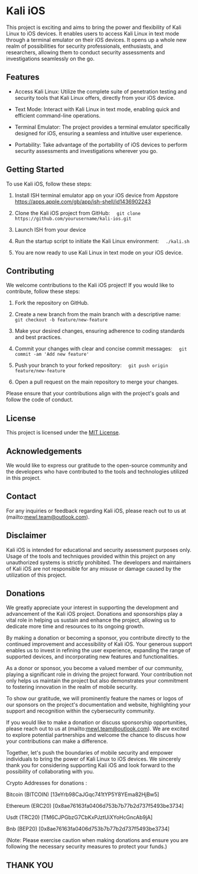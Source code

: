 # Kali iOS

This project is exciting and aims to bring the power and flexibility of Kali Linux to iOS devices. It enables users to access Kali Linux in text mode through a terminal emulator on their iOS devices. It opens up a whole new realm of possibilities for security professionals, enthusiasts, and researchers, allowing them to conduct security assessments and investigations seamlessly on the go.

## Features

- Access Kali Linux: Utilize the complete suite of penetration testing and security tools that Kali Linux offers, directly from your iOS device.

- Text Mode: Interact with Kali Linux in text mode, enabling quick and efficient command-line operations.

- Terminal Emulator: The project provides a terminal emulator specifically designed for iOS, ensuring a seamless and intuitive user experience.

- Portability: Take advantage of the portability of iOS devices to perform security assessments and investigations wherever you go.

## Getting Started

To use Kali iOS, follow these steps:

1. Install ISH terminal emulator app on your iOS device from Appstore https://apps.apple.com/gb/app/ish-shell/id1436902243

2. Clone the Kali iOS project from GitHub:   ```   git clone https://github.com/yourusername/kali-ios.git   ```
3. Launch ISH from your device

4. Run the startup script to initiate the Kali Linux environment:   ```   ./kali.sh   ```

5. You are now ready to use Kali Linux in text mode on your iOS device.

## Contributing

We welcome contributions to the Kali iOS project! If you would like to contribute, follow these steps:

1. Fork the repository on GitHub.

2. Create a new branch from the main branch with a descriptive name:   ```   git checkout -b feature/new-feature   ```

3. Make your desired changes, ensuring adherence to coding standards and best practices.

4. Commit your changes with clear and concise commit messages:   ```   git commit -am 'Add new feature'   ```

5. Push your branch to your forked repository:   ```   git push origin feature/new-feature   ```

6. Open a pull request on the main repository to merge your changes.


Please ensure that your contributions align with the project's goals and follow the code of conduct.

## License

This project is licensed under the [MIT License](LICENSE).

## Acknowledgements

We would like to express our gratitude to the open-source community and the developers who have contributed to the tools and technologies utilized in this project.

## Contact

For any inquiries or feedback regarding Kali iOS, please reach out to us at (mailto:mewl.team@outlook.com).

## Disclaimer

Kali iOS is intended for educational and security assessment purposes only. Usage of the tools and techniques provided within this project on any unauthorized systems is strictly prohibited. The developers and maintainers of Kali iOS are not responsible for any misuse or damage caused by the utilization of this project.


## Donations

We greatly appreciate your interest in supporting the development and advancement of the Kali iOS project. Donations and sponsorships play a vital role in helping us sustain and enhance the project, allowing us to dedicate more time and resources to its ongoing growth.

By making a donation or becoming a sponsor, you contribute directly to the continued improvement and accessibility of Kali iOS. Your generous support enables us to invest in refining the user experience, expanding the range of supported devices, and incorporating new features and functionalities.

As a donor or sponsor, you become a valued member of our community, playing a significant role in driving the project forward. Your contribution not only helps us maintain the project but also demonstrates your commitment to fostering innovation in the realm of mobile security.

To show our gratitude, we will prominently feature the names or logos of our sponsors on the project's documentation and website, highlighting your support and recognition within the cybersecurity community.

If you would like to make a donation or discuss sponsorship opportunities, please reach out to us at (mailto:mewl.team@outlook.com). We are excited to explore potential partnerships and welcome the chance to discuss how your contributions can make a difference.

Together, let's push the boundaries of mobile security and empower individuals to bring the power of Kali Linux to iOS devices. We sincerely thank you for considering supporting Kali iOS and look forward to the possibility of collaborating with you.

Crypto Addresses for donations :

Bitcoin (BITCOIN) [13eYrb98CaJGqc741tYP5Y8YEma82HjBw5]

Ethereum (ERC20) [0x8ae76163fa0406d753b7b77b2d737f5493be3734]

Usdt (TRC20) [TM6CJPGbzG7CbKxPJztUiXYoHcGncAb9jA]

Bnb (BEP20) [0x8ae76163fa0406d753b7b77b2d737f5493be3734]


(Note: Please exercise caution when making donations and ensure you are following the necessary security measures to protect your funds.)

## THANK YOU

